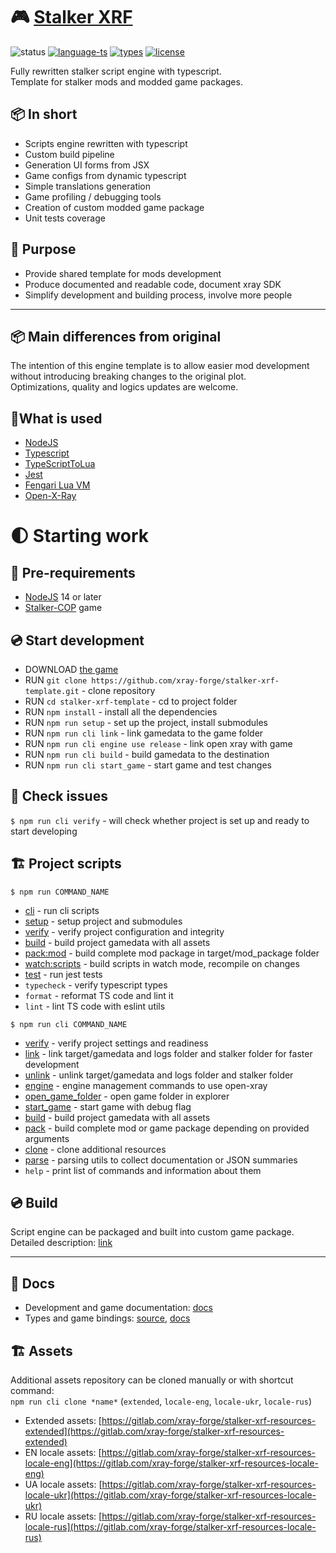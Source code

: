 # 🎮 [Stalker XRF](README.md)

![status](https://github.com/xray-forge/stalker-xrf-template/actions/workflows/build_and_test.yml/badge.svg)
[![language-ts](https://img.shields.io/badge/language-typescript-blue.svg?style=flat)](https://github.com/xray-forge/stalker-xrf-template/search?l=typescript)
[![types](https://img.shields.io/badge/docs-types-blue.svg?style=flat)](https://xray-forge.github.io/xray-16-types/index.html)
[![license](https://img.shields.io/badge/license-MIT-blue.svg?style=flat)](https://github.com/Neloreck/dreamstate/blob/master/LICENSE)

<p>
Fully rewritten stalker script engine with typescript. <br/>
Template for stalker mods and modded game packages. <br/>
</p>

## 📦 In short

- Scripts engine rewritten with typescript
- Custom build pipeline
- Generation UI forms from JSX
- Game configs from dynamic typescript
- Simple translations generation
- Game profiling / debugging tools
- Creation of custom modded game package
- Unit tests coverage

## 📍 Purpose

- Provide shared template for mods development
- Produce documented and readable code, document xray SDK
- Simplify development and building process, involve more people

---

## 📦 Main differences from original

The intention of this engine template is to allow easier mod development without introducing breaking changes to the original plot. <br/>
Optimizations, quality and logics updates are welcome.

## 📌What is used

- [NodeJS](https://nodejs.org/en/)
- [Typescript](https://www.typescriptlang.org/)
- [TypeScriptToLua](https://typescripttolua.github.io/docs/getting-started)
- [Jest](https://jestjs.io/)
- [Fengari Lua VM](https://github.com/fengari-lua/fengari)
- [Open-X-Ray](https://github.com/OpenXRay/xray-16)

# 🌓 Starting work

## 🧰 Pre-requirements

- [NodeJS](https://nodejs.org/en/) 14 or later
- [Stalker-COP](https://store.steampowered.com/app/41700/STALKER_Call_of_Pripyat/) game

## 💿 Start development

- DOWNLOAD [the game](https://store.steampowered.com/app/41700/STALKER_Call_of_Pripyat/)
- RUN `git clone https://github.com/xray-forge/stalker-xrf-template.git` - clone repository
- RUN `cd stalker-xrf-template` - cd to project folder
- RUN `npm install` - install all the dependencies
- RUN `npm run setup` - set up the project, install submodules
- RUN `npm run cli link` - link gamedata to the game folder
- RUN `npm run cli engine use release` - link open xray with game
- RUN `npm run cli build` - build gamedata to the destination
- RUN `npm run cli start_game` - start game and test changes

## 🧰 Check issues

`$ npm run cli verify` - will check whether project is set up and ready to start developing

## 🏗️ Project scripts

`$ npm run COMMAND_NAME`

- [cli](cli/README.md) - run cli scripts
- [setup](cli/info/README.md) - setup project and submodules
- [verify](cli/verify/README.md) - verify project configuration and integrity
- [build](cli/build/README.md) - build project gamedata with all assets
- [pack:mod](cli/pack/README.md) - build complete mod package in target/mod_package folder
- [watch:scripts](cli/build/README.md) - build scripts in watch mode, recompile on changes
- [test](cli/test/README.md) - run jest tests
- `typecheck` - verify typescript types
- `format` - reformat TS code and lint it
- `lint` - lint TS code with eslint utils

`$ npm run cli COMMAND_NAME`

- [verify](cli/verify/README.md) - verify project settings and readiness
- [link](cli/link/README.md) - link target/gamedata and logs folder and stalker folder for faster development
- [unlink](cli/build/README.md) - unlink target/gamedata and logs folder and stalker folder
- [engine](cli/build/README.md) - engine management commands to use open-xray
- [open_game_folder](cli/build/README.md) - open game folder in explorer
- [start_game](cli/build/README.md) - start game with debug flag
- [build](cli/build/README.md) - build project gamedata with all assets
- [pack](cli/pack/README.md) - build complete mod or game package depending on provided arguments
- [clone](cli/clone/README.md) - clone additional resources
- [parse](cli/parse/README.md) - parsing utils to collect documentation or JSON summaries
- `help` - print list of commands and information about them

## 💿 Build

Script engine can be packaged and built into custom game package.<br/>
Detailed description: [link](doc/BUILDING_CUSTOM_GAME_PACKAGE.md)

---

## 🧰 Docs

- Development and game documentation: [docs](doc/README.md)
- Types and game bindings: [source](https://github.com/xray-forge/xray-16-types), [docs](https://xray-forge.github.io/xray-16-types/modules.html)

## 🏗️ Assets

Additional assets repository can be cloned manually or with shortcut command: <br/>
`npm run cli clone *name*` (`extended`, `locale-eng`, `locale-ukr`, `locale-rus`)

- Extended assets: [https://gitlab.com/xray-forge/stalker-xrf-resources-extended](https://gitlab.com/xray-forge/stalker-xrf-resources-extended)
- EN locale assets: [https://gitlab.com/xray-forge/stalker-xrf-resources-locale-eng](https://gitlab.com/xray-forge/stalker-xrf-resources-locale-eng)
- UA locale assets: [https://gitlab.com/xray-forge/stalker-xrf-resources-locale-ukr](https://gitlab.com/xray-forge/stalker-xrf-resources-locale-ukr)
- RU locale assets: [https://gitlab.com/xray-forge/stalker-xrf-resources-locale-rus](https://gitlab.com/xray-forge/stalker-xrf-resources-locale-rus)

